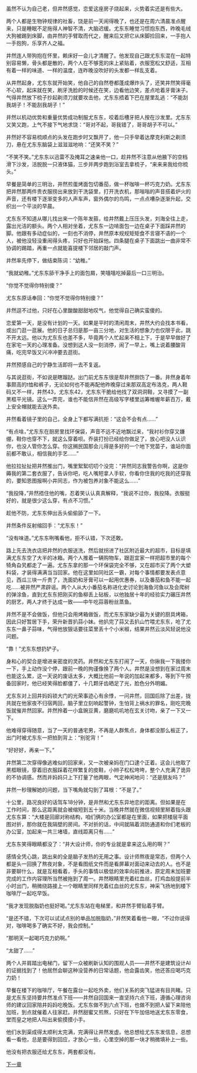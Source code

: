 虽然不认为自己老，但井然感觉，恋爱这座房子烧起来，火势着实还是有些大。

两个人都是生物钟规律的社畜，饶是前一天闹得晚了，也还是在周六清晨准点醒来，只是睡眠不足拖得人神智不清，大脑迟缓。尤东东睡觉习惯抱东西，昨晚毛绒大狗被踢到床脚，由井然的手臂取而代之，醒来后又把它从床脚捡回来，一手抱人一手抱狗，乐享齐人之福。

井然连人带狗抱在怀里，赖床好一会儿才清醒了。他发现自己跟尤东东混在一起特别容易懒，骨头都是散的，两个人在不够宽的床上紧贴着，衣服宽松又舒适，互相有着一样的味道、一样的温度，连昨晚没吹好的头发都一样乱支着。

从井然起身，尤东东就开始笑，他自己的自然卷都蓬成爆炸头了，还笑井然笑得毫不心软，起床就在笑，刷牙洗脸的时候还在笑，边看他边笑，差点呛着牙膏沫子。气得井然放下梳子抄起剃须刀就要攻击他，尤东东捂着下巴在屋里乱逃：“不能刮我胡子！不能刮我胡子！”

井然以机动优势和重量优势成功制服尤东东，咬着后槽牙把人按在沙发里。尤东东又笑又跑，上气不接下气地求饶：“哥对不起，哥我错了，哥哥胡子不可以。”

井然好不容易梳顺点的头发在跑步时又飘开了，他一只手举着达摩克利斯之剃须刀，悬在尤东东脑袋上滋滋滋地响：“还笑不笑？”

“不笑不笑。”尤东东以迅雷不及掩耳之速亲他一口，趁井然不注意从他腋下的空档滑下沙发，活脱脱一只液体猫，三步并两步跑到浴室去拿梳子，“来来来我给你梳头。”

早餐是简单的三明治，井然煎蛋烤面包切番茄，做一杯咖啡一杯巧克力奶。尤东东把井然那两件贵衣服捞出来放到干洗袋里，打开洗衣机，那嗡嗡的声音搭着炉火的声音，还有楼下逐渐变多的人声车声，窗外偶尔的鸟鸣，一点点嘈杂逐渐升起，交织出一个平淡的早晨。

尤东东不知道从哪儿找出来一个陈年发箍，给井然戴上压压头发，刘海全往上走，露出光洁的额头。两个人相对坐着，尤东东一边啃面包一边在桌子下面踩井然的脚。他跟有多动症似的，一刻也不消停，井然原本规规矩矩食不言寝不语的一个人，被他没轻没重闹得头疼，只好也开始踩他。四条腿在桌子下面跳出一曲非常不协调的踢踏，再重一点就能喜提楼下邻居的敲门声。

井然率先停下，做结束陈词：“幼稚。”

“我就幼稚。”尤东东舔干净手上的面包屑，笑嘻嘻吃掉最后一口三明治。

“你觉不觉得你特别傻？”

尤东东原话奉回：“你觉不觉得你特别傻？”

井然逗不过他，只好在心里酸酸甜甜地叹气，他觉得自己确实蛮傻的。

恋爱第一天，是没有计划的一天。如果是平时的清闲周末，井然大约会找本书看，或出门逛一逛展。他的日子总归是那一亩三分地，对生活的想象力也仅限于此，跳不开太远。他以为尤东东也差不多，毕竟两个人忙起来不相上下，于是早早做好了在家宅一天的心理准备。没想到这人没一刻消停，闹了一早上，嘴上说着腰酸背痛，吃完早饭又兴冲冲要去逛街。

井然预感自己的宁静生活即将一去不复返。

与其说逛街，不如说是瞎蹓跶。出门前尤东东很是帮井然捯饬了一番。井然身着年事颇高的t恤和裤子，无论如何也不能再配他昨晚穿过来那双高定布洛克，两人鞋码又不一样，井然43，尤东东42，尤东东干脆给他找了双洞洞鞋，又寻摸了一副黑框平光镜。这么一弄完，谁也不能信井然在高级写字楼里运筹帷幄年薪百万，戴上安全帽就能去送外卖。

井然看着镜子里的自己，全身上下都写满抗拒：“这会不会有点……”

“有点啥，”尤东东在厨房里找环保袋，声音不远不近地飘过来，“我衬衫你穿又嫌绷，鞋你也穿不下，就这么穿着呗。乔装打扮已经给你做足了，放心吧没人认识你，也没人管你怎么穿。你这搁民国那会儿得是多好的一个地下党苗子，谁站你面前都不敢认，相信我的手艺……”

他拉拉扯扯把井然推出门，嘴里絮絮叨叨个没完：“井然同志我警告你啊，这是你薅我的第二套衣服了，告诉你吧，吃人嘴短拿人手软，你看你住我的吃我的还穿我的，要知恩图报啊小井同志，作为被包养对象不能这么……”

“我投降，”井然捂住他的嘴，忍着笑认认真真解释，“我说不过你，我投降。衣服挺好的，就是很少这么穿，有点不习惯。”

趁他不防，尤东东伸出舌头偷偷舔了一下。

井然条件反射缩回手：“尤东东！”

“没有味道。”尤东东咧嘴看他，拒不认错，下次还敢。

路上先去洗衣店把井然的衣服送洗，然后就拐进了社区附近最大的超市，目标是填满尤东东空了大半的冰箱。两个人推着一辆购物车，跟逛宜家一样把超市里的每个犄角旮旯都走了一遍。尤东东拿的那一个环保袋完全不够，又在超市买了两个大塑料袋，才装得满满当当回家。他在这里如同社区一霸，对每个事情都要发表点意见，西瓜三块一斤贵了，洗面奶和牙膏可以一起用优惠券，以及番茄和鱼不能一起吃……被井然严肃辟谣。两个人从大小番茄名称进化史讨论到海鱼河鱼以及会爬树的弹涂鱼，直到尤东东把刚买的鱼柳丢上砧板，以他独居十年的经验实力碾压井然的厨艺，两人才终于达成一致——中午吃蒜蓉粉丝蒸鱼。

井然不是不会做饭，但他只会用烤箱做饭，而尤东东家缺少最为关键的厨具烤箱，因此只好暂居下手，荣升新晋扒蒜小妹。他扒完了蒜又去扒山竹喂尤东东，呛了尤东东一鼻子蒜味，气得他放狠话要往菜里丢十个小米椒，结果井然云淡风轻说他没问题。

“靠！”尤东东想扔铲子。

身和心的契合是增进亲密度的灵药。井然和尤东东打闹了一天，你揪我一下我搂你一下，手上动作没个停，跟前一晚的拘谨像换了两个人。井然是没想到在家过周末也能这么累，这一天说的废话太多，大概比他前一年说的加起来都多，等到下午预备回家时，他已经笑得脸都僵了，十几颗牙齿晒足了光，脸色分外明媚。

尤东东对上回井妈妈锁大门的光荣事迹心有余悸，一问井然，回国后除了出差，拢共就在他家夜不归宿两回，脑子里立刻响起警钟，生怕背上祸水的罪名，刚吃完晚饭就催井然回家。井然拎着一小盒豌豆黄，磨磨叽叽地在玄关讨吻，亲了一下又一下。

他难得穿得随意，当了一天的普通宅男，不再是人群焦点，身体都没那么板正了，出门时被尤东东一把拍到背上：“别驼背！”

“好好好，再亲一下。”

井然第二次穿得像逃难似的回家来，又一次被亲妈在门口逮个正着。这会儿他取了黑框眼镜，穿着旧衣服踩着花样繁复的皮鞋，小辫子松松垮垮，整个人充满了诡异的不协调感。然而井妈妈只上下打量了他两眼，气定神闲地问：“还是朋友吗？”

井然一秒理解她的问题，当下嘴角就勾到了耳根：“不是了。”

十公里，路况良好的话驾车18分钟，是井然和尤东东异地恋的距离。但如果是在工作时间，那么这距离就会被缩短到五十米。当晚井然就在微信视频里掰着指头跟尤东东算：“大楼是回廊对称结构，咱们俩的办公室都是在里面，如果把楼层平面图对折，那你就在我隔壁的房间。不对折的话，中间就隔着消防通道和你们老板的办公室，加起来一共三堵墙，直线距离只有……”

尤东东笑得眼睛都没了：“井大设计师，你的专业就是拿来这么用的啊？”

感情全凭心跳，跳出来的全是脑子发热的无用之事。设计师熬夜是常态，但两个人都是头一回换了熬夜对象，不是看图纸文件而是看屏幕对面动来动去的人。也不是非要聊什么，就是互相看着，手头的事情以极低的效率向前推进，原定周末加班要完成的工作内容理所当然被拖到了周一。井然眼睛里充着红血丝，打鸡血般提前半小时出门，稍微绕路接上一个眼睛里同样充着红血丝的尤东东，神采飞扬地到楼下咖啡厅一起吃早饭。

“我才发现脱脂奶也挺好喝。”尤东东站在电梯里，和井然手臂贴着手臂。

“是还不错，下次可以试试点别的单品加脱脂奶，”井然笑着看他一眼，“不过你说得对，咖啡喝多了确实不好，我会控制。”

“那明天一起喝巧克力奶啊。”

“太甜了……”

两个人并肩踏出电梯门，留下一众被刷新认知的围观人员——井然不是建筑设计AI的证据找到了！他居然会聊这种没营养的日常话题，他会露齿笑，他还答应喝巧克力奶！

早餐在楼下的咖啡厅，午餐在露台一起吃外卖，他们关系的突飞猛进有目共睹。只是尤东东坚持要井然准点下班——井然自回国来一直坚持六点下班，遵循心理咨询师的建议回家陪井妈妈吃晚饭。尤东东做不到六点下班，也做不到把人留下来陪他加班，到点就催着人往家赶。井然甜蜜又煎熬，只好在下午加倍地送尤东东零食，堂而皇之地把人叫出来偷摸摸小手。

他们水到渠成得太顺利太完满，完满得让井然发虚。他总想给尤东东发信息，总想看一看他，总是要得到回应，才放心一些，心里空掉的那一块才稍微填补上一些。

他没有把衣服还给尤东东，两套都没有。


[下一章](https://github.com/DarkStarSafari/SafariBook/blob/main/%E3%80%90%E4%BA%95%E4%B8%9C%E3%80%91%E5%9C%A8%E5%8E%BB%E8%BE%9B%E7%89%B9%E6%8B%89%E7%9A%84%E8%B7%AF%E4%B8%8A/Chapter15.md)
